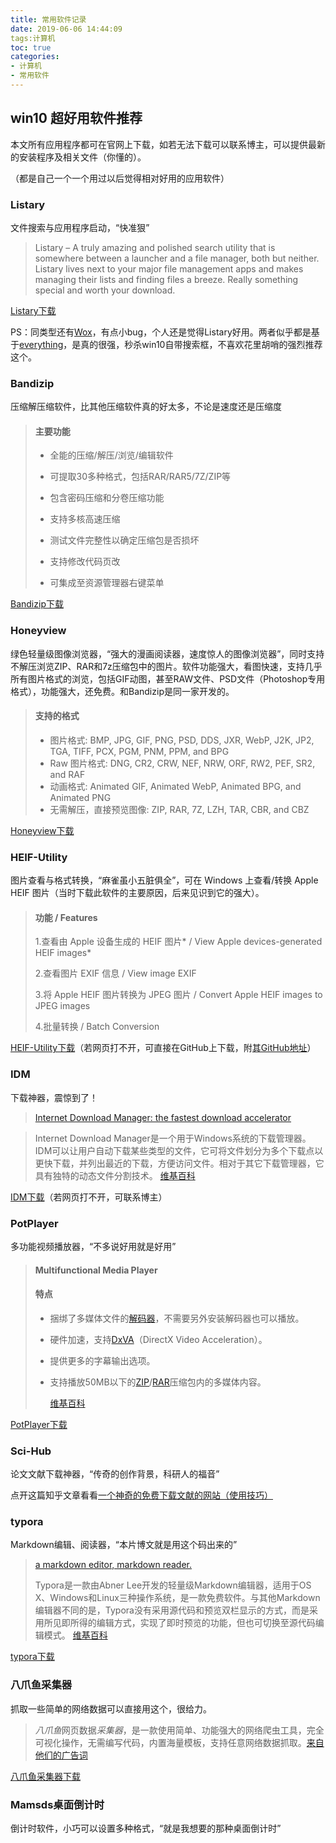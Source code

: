 ```yaml
---
title: 常用软件记录
date: 2019-06-06 14:44:09
tags:计算机
toc: true
categories: 
- 计算机
- 常用软件
---
```


## win10 超好用软件推荐

本文所有应用程序都可在官网上下载，如若无法下载可以联系博主，可以提供最新的安装程序及相关文件（你懂的）。

（都是自己一个一个用过以后觉得相对好用的应用软件）

<!--more-->

### Listary

文件搜索与应用程序启动，“快准狠”

> Listary – A truly amazing and polished search utility that is somewhere between a launcher and a file manager, both but neither. Listary lives next to your major file management apps and makes managing their lists and finding files a breeze. Really something special and worth your download.

[Listary下载](https://www.listary.com/download)

PS：同类型还有[Wox](http://www.wox.one/)，有点小bug，个人还是觉得Listary好用。两者似乎都是基于[everything](https://www.voidtools.com/support/everything/)，是真的很强，秒杀win10自带搜索框，不喜欢花里胡哨的强烈推荐这个。

### Bandizip

压缩解压缩软件，比其他压缩软件真的好太多，不论是速度还是压缩度

> #### 主要功能
>
> - 全能的压缩/解压/浏览/编辑软件
> - 可提取30多种格式，包括RAR/RAR5/7Z/ZIP等
> - 包含密码压缩和分卷压缩功能
> - 支持多核高速压缩
> 
> - 测试文件完整性以确定压缩包是否损坏
>- 支持修改代码页改
> - 可集成至资源管理器右键菜单

[Bandizip下载](https://cn.bandisoft.com/bandizip/)

### Honeyview

绿色轻量级图像浏览器，“强大的漫画阅读器，速度惊人的图像浏览器”，同时支持不解压浏览ZIP、RAR和7z压缩包中的图片。软件功能强大，看图快速，支持几乎所有图片格式的浏览，包括GIF动图，甚至RAW文件、PSD文件（Photoshop专用格式），功能强大，还免费。和Bandizip是同一家开发的。

> #### 支持的格式
>
> - 图片格式: BMP, JPG, GIF, PNG, PSD, DDS, JXR, WebP, J2K, JP2, TGA, TIFF, PCX, PGM, PNM, PPM, and BPG
> - Raw 图片格式: DNG, CR2, CRW, NEF, NRW, ORF, RW2, PEF, SR2, and RAF
> - 动画格式: Animated GIF, Animated WebP, Animated BPG, and Animated PNG
> - 无需解压，直接预览图像: ZIP, RAR, 7Z, LZH, TAR, CBR, and CBZ

[Honeyview下载](https://cn.bandisoft.com/honeyview/)

### HEIF-Utility

图片查看与格式转换，“麻雀虽小五脏俱全”，可在 Windows 上查看/转换 Apple HEIF 图片（当时下载此软件的主要原因，后来见识到它的强大）。

> #### 功能 / Features
>
>  1.查看由 Apple 设备生成的 HEIF 图片* / View Apple devices-generated HEIF images*
>
>  2.查看图片 EXIF 信息 / View image EXIF
>
>  3.将 Apple HEIF 图片转换为 JPEG 图片 / Convert Apple HEIF images to JPEG images
>
>  4.批量转换 / Batch Conversion

[HEIF-Utility下载](https://liuziangexit.com/HEIF-Utility/download.html)（若网页打不开，可直接在GitHub上下载，附[其GitHub地址](https://www.listary.com/download)）

### IDM

下载神器，震惊到了！

> [Internet Download Manager: the fastest download accelerator](https://www.internetdownloadmanager.com/)

> Internet Download Manager是一个用于Windows系统的下载管理器。 IDM可以让用户自动下载某些类型的文件，它可将文件划分为多个下载点以更快下载，并列出最近的下载，方便访问文件。相对于其它下载管理器，它具有独特的动态文件分割技术。 [维基百科](https://zh.wikipedia.org/zh-cn/Internet_Download_Manager)

[IDM下载](https://www.internetdownloadmanager.com/download.html)（若网页打不开，可联系博主）

### PotPlayer

多功能视频播放器，“不多说好用就是好用”

> #### Multifunctional Media Player
>
> #### 特点
>
> - 捆绑了多媒体文件的[解码器](https://zh.wikipedia.org/wiki/編解碼器)，不需要另外安装解码器也可以播放。
>
> - 硬件加速，支持[DxVA](https://zh.wikipedia.org/wiki/DxVA)（DirectX Video Acceleration）。
>
> - 提供更多的字幕输出选项。
>
> - 支持播放50MB以下的[ZIP](https://zh.wikipedia.org/wiki/ZIP)/[RAR](https://zh.wikipedia.org/wiki/RAR)压缩包内的多媒体内容。
>
>    [维基百科](https://zh.wikipedia.org/zh-cn/PotPlayer)

[PotPlayer下载](https://daumpotplayer.com/download/)

### Sci-Hub

论文文献下载神器，“传奇的创作背景，科研人的福音”

点开这篇知乎文章看看[一个神奇的免费下载文献的网站（使用技巧）](https://zhuanlan.zhihu.com/p/24299207)

### typora

Markdown编辑、阅读器，“本片博文就是用这个码出来的”

> [ a markdown editor, markdown reader.](https://typora.io/)
>
> Typora是一款由Abner Lee开发的轻量级Markdown编辑器，适用于OS X、Windows和Linux三种操作系统，是一款免费软件。与其他Markdown编辑器不同的是，Typora没有采用源代码和预览双栏显示的方式，而是采用所见即所得的编辑方式，实现了即时预览的功能，但也可切换至源代码编辑模式。 [维基百科](https://zh.wikipedia.org/zh-cn/Typora)

[typora下载](https://typora.io/#windows)

### 八爪鱼采集器

抓取一些简单的网络数据可以直接用这个，很给力。

> *八爪鱼*网页数据*采集器*，是一款使用简单、功能强大的网络爬虫工具，完全可视化操作，无需编写代码，内置海量模板，支持任意网络数据抓取。[来自他们的广告词](https://www.bazhuayu.com/)

[八爪鱼采集器下载](https://www.bazhuayu.com/download)

### Mamsds桌面倒计时

倒计时软件，小巧可以设置多种格式，“就是我想要的那种桌面倒计时”

